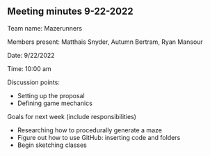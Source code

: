 ## Meeting minutes 9-22-2022

Team name: Mazerunners

Members present: Matthais Snyder, Autumn Bertram, Ryan Mansour

Date: 9/22/2022

Time: 10:00 am

Discussion points: 

- Setting up the proposal
- Defining game mechanics



Goals for next week (include responsibilities)

- Researching how to procedurally generate a maze 
- Figure out how to use GitHub: inserting code and folders 
- Begin sketching classes
